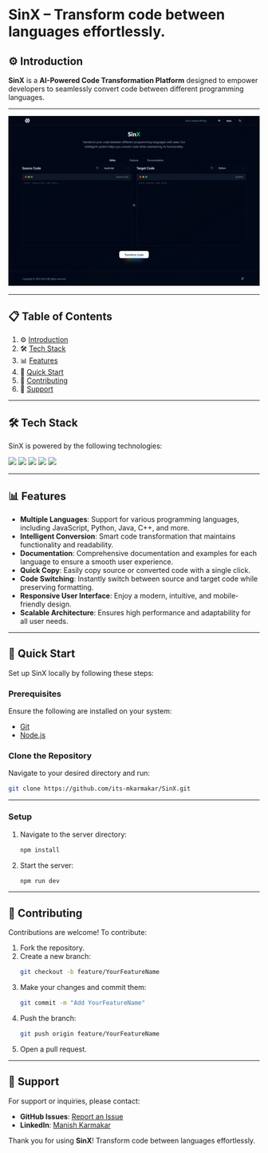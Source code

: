 # SinX – Transform code between languages effortlessly.

## ⚙ Introduction

**SinX** is a **AI-Powered Code Transformation Platform** designed to empower developers to seamlessly convert code between different programming languages.  

---

<div align="center">
<img src="public/sinx.png" alt="SinX Logo" />
</div>

---

## 📋 Table of Contents

1. ⚙ [Introduction](#introduction)  
2. 🛠️ [Tech Stack](#tech-stack)  
3. 📊 [Features](#features)  
4. 🚀 [Quick Start](#quick-start)  
5. 💚 [Contributing](#contributing)   
6. 💬 [Support](#support)  

---

## 🛠️ Tech Stack

SinX is powered by the following technologies:  

<div>
<img src="https://img.shields.io/badge/TypeScript-3178C6?style=for-the-badge&logo=typescript&logoColor=white">
  <img src="https://img.shields.io/badge/Tailwind_CSS-38B2AC?style=for-the-badge&logo=tailwind-css&logoColor=white">
  <img src="https://img.shields.io/badge/React-20232A?style=for-the-badge&logo=react&logoColor=61DAFB">
  <img src="https://img.shields.io/badge/Node.js-43853D?style=for-the-badge&logo=node.js&logoColor=white">
  <img src="https://img.shields.io/badge/SADCN%20UI-000000?style=for-the-badge&logoColor=white">
</div>

---

## 📊 Features
  
- **Multiple Languages**: Support for various programming languages, including JavaScript, Python, Java, C++, and more.   
- **Intelligent Conversion**: Smart code transformation that maintains functionality and readability.  
- **Documentation**: Comprehensive documentation and examples for each language to ensure a smooth user experience.  
- **Quick Copy**: Easily copy source or converted code with a single click.  
- **Code Switching**: Instantly switch between source and target code while preserving formatting.   
- **Responsive User Interface**: Enjoy a modern, intuitive, and mobile-friendly design.  
- **Scalable Architecture**: Ensures high performance and adaptability for all user needs.  

---

## 🚀 Quick Start

Set up SinX locally by following these steps:

### **Prerequisites**  
Ensure the following are installed on your system:  
- [Git](https://git-scm.com/)  
- [Node.js](https://nodejs.org/)  

### **Clone the Repository**  
Navigate to your desired directory and run:  
```bash
git clone https://github.com/its-mkarmakar/SinX.git
```

---

### **Setup**  

1. Navigate to the server directory:  
   ```bash
   npm install
   ```

3. Start the server:  
   ```bash
   npm run dev
   ```

---

## 💚 Contributing

Contributions are welcome! To contribute:

1. Fork the repository.
2. Create a new branch:  
   ```bash
   git checkout -b feature/YourFeatureName
   ```
3. Make your changes and commit them:  
   ```bash
   git commit -m "Add YourFeatureName"
   ```
4. Push the branch:  
   ```bash
   git push origin feature/YourFeatureName
   ```
5. Open a pull request.

---

## 💬 Support

For support or inquiries, please contact:  
- **GitHub Issues**: [Report an Issue](https://github.com/i-mkarmakar/SinX/issues)  
- **LinkedIn**: [Manish Karmakar](https://www.linkedin.com/in/imkarmakar)


Thank you for using **SinX**! Transform code between languages effortlessly.

